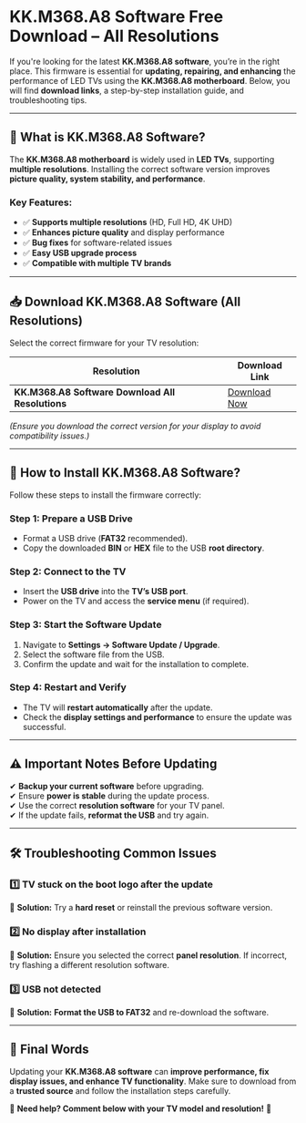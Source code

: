 # **KK.M368.A8 Software Free Download – All Resolutions**  

If you're looking for the latest **KK.M368.A8 software**, you’re in the right place. This firmware is essential for **updating, repairing, and enhancing** the performance of LED TVs using the **KK.M368.A8 motherboard**. Below, you will find **download links**, a step-by-step installation guide, and troubleshooting tips.  

---

## 🔹 **What is KK.M368.A8 Software?**  
The **KK.M368.A8 motherboard** is widely used in **LED TVs**, supporting **multiple resolutions**. Installing the correct software version improves **picture quality, system stability, and performance**.  

### **Key Features:**  
- ✅ **Supports multiple resolutions** (HD, Full HD, 4K UHD)  
- ✅ **Enhances picture quality** and display performance  
- ✅ **Bug fixes** for software-related issues  
- ✅ **Easy USB upgrade process**  
- ✅ **Compatible with multiple TV brands**  

---

## 📥 **Download KK.M368.A8 Software (All Resolutions)**  

Select the correct firmware for your TV resolution:  

| **Resolution** | **Download Link** |  
|--------------|--------------------|  
| **KK.M368.A8 Software Download All Resolutions** | [Download Now](https://kazmielecom.xyz/kk-m368-a8-software-latest-update/) |

*(Ensure you download the correct version for your display to avoid compatibility issues.)*  

---

## 🔧 **How to Install KK.M368.A8 Software?**  
Follow these steps to install the firmware correctly:  

### **Step 1: Prepare a USB Drive**  
- Format a USB drive (**FAT32** recommended).  
- Copy the downloaded **BIN** or **HEX** file to the USB **root directory**.  

### **Step 2: Connect to the TV**  
- Insert the **USB drive** into the **TV’s USB port**.  
- Power on the TV and access the **service menu** (if required).  

### **Step 3: Start the Software Update**  
1. Navigate to **Settings → Software Update / Upgrade**.  
2. Select the software file from the USB.  
3. Confirm the update and wait for the installation to complete.  

### **Step 4: Restart and Verify**  
- The TV will **restart automatically** after the update.  
- Check the **display settings and performance** to ensure the update was successful.  

---

## ⚠️ **Important Notes Before Updating**  
✔ **Backup your current software** before upgrading.  
✔ Ensure **power is stable** during the update process.  
✔ Use the correct **resolution software** for your TV panel.  
✔ If the update fails, **reformat the USB** and try again.  

---

## 🛠 **Troubleshooting Common Issues**  

### **1️⃣ TV stuck on the boot logo after the update**  
🔹 **Solution:** Try a **hard reset** or reinstall the previous software version.  

### **2️⃣ No display after installation**  
🔹 **Solution:** Ensure you selected the correct **panel resolution**. If incorrect, try flashing a different resolution software.  

### **3️⃣ USB not detected**  
🔹 **Solution:** **Format the USB to FAT32** and re-download the software.  

---

## 🔗 **Final Words**  
Updating your **KK.M368.A8 software** can **improve performance, fix display issues, and enhance TV functionality**. Make sure to download from a **trusted source** and follow the installation steps carefully.  

📌 **Need help? Comment below with your TV model and resolution!** 🚀  
